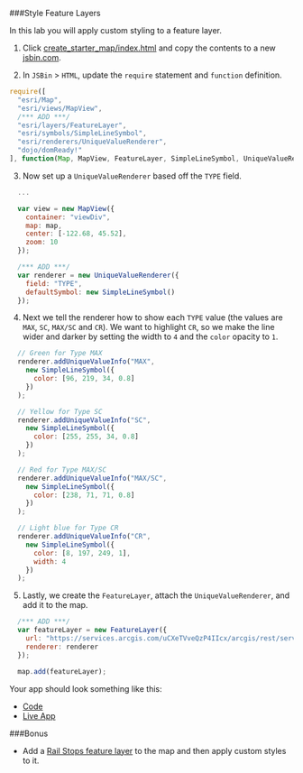 ###Style Feature Layers

In this lab you will apply custom styling to a feature layer.

1. Click [create_starter_map/index.html](../create_starter_map/index.html) and copy the contents to a new [jsbin.com](http://jsbin.com).

2. In `JSBin` > `HTML`, update the `require` statement and `function` definition.

  ```javascript
  require([
    "esri/Map",
    "esri/views/MapView",
    /*** ADD ***/
    "esri/layers/FeatureLayer",
    "esri/symbols/SimpleLineSymbol",
    "esri/renderers/UniqueValueRenderer",
    "dojo/domReady!"
  ], function(Map, MapView, FeatureLayer, SimpleLineSymbol, UniqueValueRenderer) {
  ```

3. Now set up a `UniqueValueRenderer` based off the `TYPE` field.

  ```javascript
    ...

    var view = new MapView({
      container: "viewDiv",
      map: map,
      center: [-122.68, 45.52],
      zoom: 10
    });

    /*** ADD ***/
    var renderer = new UniqueValueRenderer({
      field: "TYPE",
      defaultSymbol: new SimpleLineSymbol()
    });
  ```

4. Next we tell the renderer how to show each `TYPE` value (the values are `MAX`, `SC`, `MAX/SC` and `CR`). We want to highlight `CR`, so we make the line wider and darker by setting the width to `4` and the `color` opacity to `1`.

  ```javascript
    // Green for Type MAX
    renderer.addUniqueValueInfo("MAX",
      new SimpleLineSymbol({
        color: [96, 219, 34, 0.8]
      })
    );

    // Yellow for Type SC
    renderer.addUniqueValueInfo("SC",
      new SimpleLineSymbol({
        color: [255, 255, 34, 0.8]
      })
    );

    // Red for Type MAX/SC
    renderer.addUniqueValueInfo("MAX/SC",
      new SimpleLineSymbol({
        color: [238, 71, 71, 0.8]
      })
    );

    // Light blue for Type CR
    renderer.addUniqueValueInfo("CR",
      new SimpleLineSymbol({
        color: [8, 197, 249, 1],
        width: 4
      })
    );
  ```

5. Lastly, we create the `FeatureLayer`, attach the `UniqueValueRenderer`, and add it to the map.

  ```javascript
    /*** ADD ***/
    var featureLayer = new FeatureLayer({
      url: "https://services.arcgis.com/uCXeTVveQzP4IIcx/arcgis/rest/services/PDX_Rail_Lines/FeatureServer/0",
      renderer: renderer 
    });

    map.add(featureLayer);
  ```

Your app should look something like this:
 * [Code](index.html)
 * [Live App](http://esri.github.io/geodev-hackerlabs/develop/jsapi/style_feature_layer/index.html)

###Bonus
 * Add a [Rail Stops feature layer](http://services.arcgis.com/uCXeTVveQzP4IIcx/ArcGIS/rest/services/PDX_Rail_Stops/FeatureServer/0) to the map and then apply custom styles to it.
